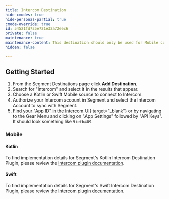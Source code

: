 ```yaml
---
title: Intercom Destination
hide-cmodes: true
hide-personas-partial: true
cmode-override: true
id: 54521fd725e721e32a72eec6
private: false
maintenance: true
maintenance-content: This destination should only be used for Mobile connections. New versions of the destination are available for browser and server connections. See [Intercom Cloud Mode (Actions)](/docs/connections/destinations/catalog/actions-intercom-cloud/) and [Intercom Web (Actions)](/docs/connections/destinations/catalog/actions-intercom-web/) for more information.
hidden: false

---
```

## Getting Started

1.  From the Segment Destinations page click **Add Destination**.
2.  Search for "Intercom" and select it in the results that appear.
3.  Choose a Kotlin or Swift Mobile source to connect to Intercom.
4.  Authorize your Intercom account in Segment and select the Intercom Account to sync with Segment.
5. [Find your "App ID" in the Intercom UI](https://docs.intercom.com/faqs-and-troubleshooting/getting-set-up/where-can-i-find-my-app-id){:target="_blank"} or by navigating to the Gear Menu and clicking on "App Settings" followed by "API Keys". It should look something like `9iefb489`.


### Mobile

#### Kotlin

To find implementation details for Segment's Kotlin Intercom Destination Plugin, please review the [Intercom plugin documentation](/docs/connections/sources/catalog/libraries/mobile/kotlin-android/destination-plugins/intercom-kotlin-android/).

#### Swift

To find implementation details for Segment's Swift Intercom Destination Plugin, please review the [Intercom plugin documentation](/docs/connections/sources/catalog/libraries/mobile/apple/destination-plugins/intercom-swift/).

